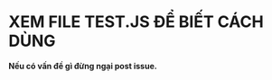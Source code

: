 **XEM FILE TEST.JS ĐỂ BIẾT CÁCH DÙNG**
===========================================
**Nếu có vấn đề gì đừng ngại post issue.**